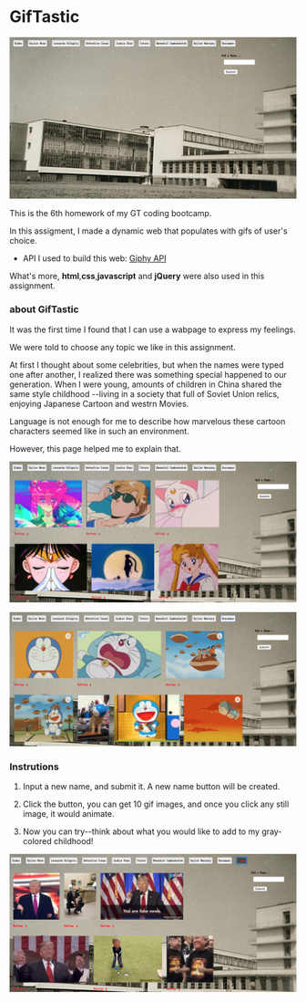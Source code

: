 # GifTastic

![001image](assets/css/images/001.png)

This is the 6th homework of my GT coding bootcamp.

In this assigment, I made a dynamic web that populates with gifs of user's choice. 

* API I used to build this web: [Giphy API](https://developers.giphy.com/docs/)

What's more, **html**,**css**,**javascript** and **jQuery** were also used in this assignment.

### about GifTastic

 It was the first time I found that I can use a wabpage to express my feelings.

 We were told to choose any topic we like in this assignment. 
 
 At first I thought about some celebrities, but when the names were typed one after another, I realized there was something special happened to our generation. When I were young, amounts of children in China shared the same style childhood --living in a society that full of Soviet Union relics, enjoying Japanese Cartoon and westrn Movies. 

 Language is not enough for me to describe how marvelous these cartoon characters seemed like in such an environment.

 However, this page helped me to explain that.

 ![002image](assets/css/images/002.png)

 ![003image](assets/css/images/003.png)

 ### Instrutions

 1. Input a new name, and submit it. A new name button will be created.

 2. Click the button, you can get 10 gif images, and once you click any still image, it would animate.
 
 3. Now you can try--think about what you would like to add to my gray-colored childhood!

  ![004image](assets/css/images/004.png)





 

